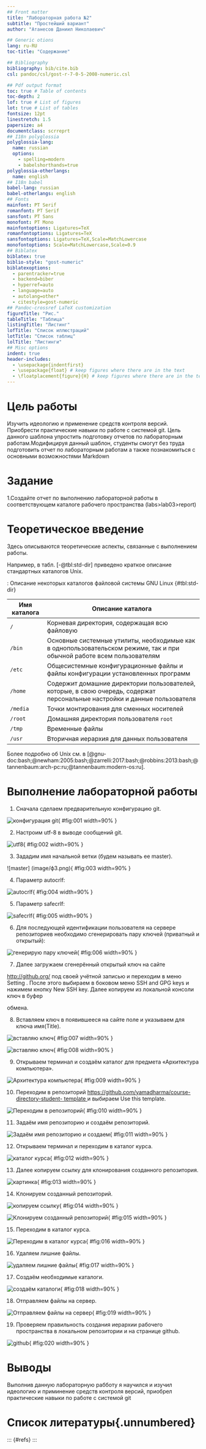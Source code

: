```yaml
---
## Front matter
title: "Лабораторная работа №2"
subtitle: "Простейший вариант"
author: "Атанесов Даниил Николаевич"

## Generic otions
lang: ru-RU
toc-title: "Содержание"

## Bibliography
bibliography: bib/cite.bib
csl: pandoc/csl/gost-r-7-0-5-2008-numeric.csl

## Pdf output format
toc: true # Table of contents
toc-depth: 2
lof: true # List of figures
lot: true # List of tables
fontsize: 12pt
linestretch: 1.5
papersize: a4
documentclass: scrreprt
## I18n polyglossia
polyglossia-lang:
  name: russian
  options:
	- spelling=modern
	- babelshorthands=true
polyglossia-otherlangs:
  name: english
## I18n babel
babel-lang: russian
babel-otherlangs: english
## Fonts
mainfont: PT Serif
romanfont: PT Serif
sansfont: PT Sans
monofont: PT Mono
mainfontoptions: Ligatures=TeX
romanfontoptions: Ligatures=TeX
sansfontoptions: Ligatures=TeX,Scale=MatchLowercase
monofontoptions: Scale=MatchLowercase,Scale=0.9
## Biblatex
biblatex: true
biblio-style: "gost-numeric"
biblatexoptions:
  - parentracker=true
  - backend=biber
  - hyperref=auto
  - language=auto
  - autolang=other*
  - citestyle=gost-numeric
## Pandoc-crossref LaTeX customization
figureTitle: "Рис."
tableTitle: "Таблица"
listingTitle: "Листинг"
lofTitle: "Список иллюстраций"
lotTitle: "Список таблиц"
lolTitle: "Листинги"
## Misc options
indent: true
header-includes:
  - \usepackage{indentfirst}
  - \usepackage{float} # keep figures where there are in the text
  - \floatplacement{figure}{H} # keep figures where there are in the text
---
```


# Цель работы

Изучить идеологию и применение средств
контроля версий. Приобрести практические навыки по работе с
системой git.
Цель данного шаблона упростить подготовку отчетов по лабораторным работам.Модифицируя данный шаблон, студенты смогут без труда подготовить отчет по лабораторным работам а также познакомиться с основными возможностями Markdown 

# Задание

 1.Создайте отчет по выполнению лабораторной работы в соответствующем каталоге рабочего пространства (labs>lab03>report) 


# Теоретическое введение

Здесь описываются теоретические аспекты, связанные с выполнением работы.

Например, в табл. [-@tbl:std-dir] приведено краткое описание стандартных каталогов Unix.

: Описание некоторых каталогов файловой системы GNU Linux {#tbl:std-dir}

| Имя каталога | Описание каталога                                                                                                          |
|--------------|----------------------------------------------------------------------------------------------------------------------------|
| `/`          | Корневая директория, содержащая всю файловую                                                                               |
| `/bin `      | Основные системные утилиты, необходимые как в однопользовательском режиме, так и при обычной работе всем пользователям     |
| `/etc`       | Общесистемные конфигурационные файлы и файлы конфигурации установленных программ                                           |
| `/home`      | Содержит домашние директории пользователей, которые, в свою очередь, содержат персональные настройки и данные пользователя |
| `/media`     | Точки монтирования для сменных носителей                                                                                   |
| `/root`      | Домашняя директория пользователя  `root`                                                                                   |
| `/tmp`       | Временные файлы                                                                                                            |
| `/usr`       | Вторичная иерархия для данных пользователя                                                                                 |

Более подробно об Unix см. в [@gnu-doc:bash;@newham:2005:bash;@zarrelli:2017:bash;@robbins:2013:bash;@tannenbaum:arch-pc:ru;@tannenbaum:modern-os:ru].

# Выполнение лабораторной работы

1) Сначала сделаем предварительную конфигурацию git.

![конфигурация git](image/ф1.png){ #fig:001 width=90% }


2) Настроим utf-8 в выводе сообщений git.

![utf8](image/ф2.png){ #fig:002 width=90% }

3) Зададим имя начальной ветки (будем называть ее master).

![master] (image/ф3.png){ #fig:003 width=90% }



4) Параметр autocrlf: 

![autocrlf](image/ф4.png){ #fig:004 width=90% }



5) Параметр safecrlf:

![safecrlf](image/ф5.png){ #fig:005 width=90% }


6) Для последующей идентификации пользователя на сервере репозиториев необходимо сгенерировать пару ключей (приватный и открытый): 

![генерирую пару ключей](image/ф6.png){ #fig:006 width=90% }

7) Далее загружаем сгенерённый открытый ключ на сайте 

http://github.org/ под своей учётной записью и переходим в меню Setting . После этого выбираем в боковом меню SSH and GPG keys и нажимем кнопку New SSH key. Далее копируем из локальной консоли ключ в буфер

обмена. 


8) Вставляем ключ в появившееся на сайте поле и указываем для ключа имя(Title).

![вставляю ключ](image/ф7.png){ #fig:007 width=90% }



![вставляю ключ](image/ф8.png){ #fig:008 width=90% }


9) Открываем терминал и создаём каталог для предмета «Архитектура компьютера». 

![Архитектура компьютера](image/ф9.png){ #fig:009 width=90% }


10) Переходим в репозиторий [https://github.com/yamadharma/course-directory-student- template ](https://github.com/yamadharma/course-directory-student-template)и выбираем Use this template. 

![Переходим в репозиторий](image/ф10.png){ #fig:010 width=90% }


11) Задаём имя репозиторию и создаём репозиторий. 

![Задаём имя репозиторию и создаем](image/ф11.png){ #fig:011 width=90% }


12) Открываем терминал и переходим в каталог курса.

![каталог курса](image/ф12.png){ #fig:012 width=90% }


13) Далее копируем ссылку для клонирования созданного репозитория.

![картинка](image/ф13.png){ #fig:013 width=90% }


14) Клонируем созданный репозиторий.

![копируем ссылку ](image/ф14.png){ #fig:014 width=90% }



![Клонируем созданный репозиторий](image/ф15.png){ #fig:015 width=90% }


15) Переходим в каталог курса.

![Переходим в каталог курса](image/ф16.png){ #fig:016 width=90% }

16) Удаляем лишние файлы. 

![удаляем лишние файлы](image/ф17.png){ #fig:017 width=90% }



17) Создаём необходимые каталоги.

![создаём каталоги](image/ф18.png){ #fig:018 width=90% }


18) Отправляем файлы на сервер.

![Отправляем файлы на сервер](image/ф19.png){ #fig:019 width=90% }



19) Проверяем правильность создания иерархии рабочего пространства в локальном репозитории и на странице github. 

![github](image/ф20.png){ #fig:020 width=90% }



# Выводы
Выполнив данную лабораторную рабботу я научился и изучил идеологию и приминение средств контроля версий, приобрел практические навыки по работе с системой git

# Список литературы{.unnumbered}

::: {#refs}
:::
